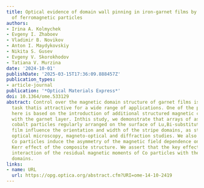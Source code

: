 ```yaml
---
title: Optical evidence of domain wall pinning in iron-garnet films by regular arrays
  of ferromagnetic particles
authors:
- Irina A. Kolmychek
- Evgeny I. Zhaboev
- Vladimir B. Novikov
- Anton I. Maydykovskiy
- Nikita S. Gusev
- Evgeny V. Skorokhodov
- Tatiana V. Murzina
date: '2024-10-01'
publishDate: '2025-03-15T17:36:09.888457Z'
publication_types:
- article-journal
publication: '*Optical Materials Express*'
doi: 10.1364/ome.533129
abstract: Control over the magnetic domain structure of garnet films is an important
  task thatis attractive for a wide range of applications. One of the possible approaches
  here is based on the introduction of additional structured magnetic coverages interacting
  with the garnet layer. Inthis study, we demonstrate that arrays of asymmetric ferromagnetic
  cobalt particles regularly arranged on the surface of Lu,Bi-substituted iron garnet
  film influence the orientation and width of the stripe domains, as stems from the
  optical microscopy, magneto-optical and diffraction studies. We also show that triangular-shaped
  Co particles induce the asymmetry of the magnetic field dependence on the magneto-optical
  Kerr effect of the composite structure. We assert that the key effect here is the
  interaction of the residual magnetic moments of Co particles with thesurface closure
  domains.
links:
- name: URL
  url: https://opg.optica.org/abstract.cfm?URI=ome-14-10-2419
---
```

